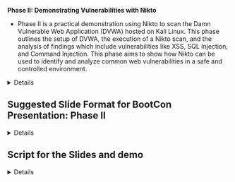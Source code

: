 **Phase II: Demonstrating Vulnerabilities with Nikto**
- Phase II is a practical demonstration using Nikto to scan the Damn Vulnerable Web Application (DVWA) hosted on Kali Linux. This phase outlines the setup of DVWA, the execution of a Nikto scan, and the analysis of findings which include vulnerabilities like XSS, SQL Injection, and Command Injection. This phase aims to show how Nikto can be used to identify and analyze common web vulnerabilities in a safe and controlled environment.

<details>

### Version 1
### Organized Flow for BootCon Presentation: Phase II

#### Title: Exploring Web Application Security with Nikto: A Practical Demonstration

---

### Slide 1: Introduction to DVWA
- **Overview**: Introduction to Damn Vulnerable Web Application (DVWA)
- **Purpose**: Explain DVWA as a tool for security training focusing on web vulnerabilities
- **Components Installed**: List Apache, MariaDB, and PHP as prerequisites for DVWA on Kali Linux

---

### Slide 2: Setting Up DVWA on Kali Linux
- **Installation Steps**:
  - Install Apache, MariaDB, PHP
  - Clone DVWA from GitHub
  - Configure MariaDB with `dvwa` database and user
  - Adjust DVWA configuration for database connectivity
- **Initial Access**:
  - Navigate to DVWA in the browser
  - Initialize the database via DVWA setup page

---

### Slide 3: Running a Nikto Scan on DVWA
- **Command Used**: `nikto -h http://localhost/DVWA/`
- **Purpose**: Identify potential security vulnerabilities in the web application
- **Key Findings**:
  - XSS and SQL Injection vulnerabilities
  - Outdated server software and misconfigurations

---

### Slide 4: Analyzing Nikto Scan Results
- **Critical Vulnerabilities**:
  - Potential XSS and SQL Injection points
  - Outdated Apache and PHP versions
  - Misconfigurations and default files presence

---

### Slide 5: Exploiting XSS and SQL Injection
- **XSS Exploit**:
  - Demonstrate how an XSS attack can capture session cookies
  - Use a simple script to showcase cookie theft
- **SQL Injection Exploit**:
  - Illustrate SQL Injection to extract sensitive database information
  - Utilize payloads to manipulate SQL queries and display unauthorized data

---

### Slide 6: Command Injection Demonstration
- **Setup**:
  - Explain the vulnerability setup on DVWA
  - Demonstrate how commands can be injected into the web application
- **Impact**:
  - Show the potential of command injection to execute arbitrary system commands
  - Discuss the consequences of such an attack on system security

---

### Slide 7: Conclusion and Mitigation Strategies
- **Summary of Findings**:
  - Highlight the vulnerabilities discovered and exploited
  - Emphasize the importance of regular security assessments
- **Mitigation Measures**:
  - Suggest security best practices such as sanitization, validation, and secure coding standards
- **Further Steps**:
  - Recommend tools and techniques for ongoing security testing and vulnerability management

---

### Missing Elements and Recommendations:
- **Security Best Practices**:
  - Include more detailed security best practices specific to each type of vulnerability discussed.
- **Advanced Exploitation Techniques**:
  - Consider demonstrating more advanced exploitation techniques for each vulnerability.
- **Tools Integration**:
  - Show how Nikto can be integrated with other security tools for a comprehensive security assessment framework.

This flow ensures a logical progression from setting up the vulnerable application, through conducting and analyzing scans, to exploiting found vulnerabilities and discussing mitigation strategies.

---
### Version 2
### Revised Flow for BootCon Presentation: Phase II

#### Title: "Securing the Web: Hands-On with Nikto and DVWA"

---

### Slide 1: Introduction to Damn Vulnerable Web Application (DVWA)
- **Context**: Explain the role of DVWA in cybersecurity training.
- **Purpose**: To provide a practical environment for learning about web application vulnerabilities.
- **Installation Overview**: Briefly outline the installation components needed for DVWA on Kali Linux (Apache, MariaDB, PHP).

---

### Slide 2: Installing DVWA on Kali Linux
- **Detailed Steps**:
  - Commands for installing Apache, MariaDB, and PHP.
  - Instructions on cloning DVWA from GitHub.
  - Steps to set up the database and configure the web application.
- **Access and Initialization**:
  - Guide on accessing DVWA through the browser and initializing the application settings.

---

### Slide 3: Conducting a Nikto Security Scan
- **Command Explanation**: Describe the use of `nikto -h http://localhost/DVWA/` to initiate the scan.
- **Objectives**: Highlight the aim to uncover prevalent security issues within DVWA.

---

### Slide 4: Nikto Scan Results Overview
- **Key Vulnerabilities Identified**:
  - List critical vulnerabilities such as XSS, SQL Injection, and command injection.
  - Mention outdated components and dangerous configurations detected by Nikto.

---

### Slide 5: Deep Dive into Vulnerability Exploitation
- **XSS Vulnerability**:
  - Step-by-step demonstration of exploiting XSS to hijack sessions and steal cookies.
- **SQL Injection Vulnerability**:
  - Show how SQL Injection can be used to gain unauthorized access to database information.

---

### Slide 6: Demonstrating Command Injection
- **Setup Explanation**:
  - Describe the setup for demonstrating command injection within DVWA.
- **Execution and Impact**:
  - Demonstrate how injected commands can manipulate the server and discuss the potential damages.

---

### Slide 7: Wrapping Up with Mitigation and Best Practices
- **Review of Discoveries**:
  - Summarize the vulnerabilities uncovered and their potential impact.
- **Mitigation Tactics**:
  - Offer detailed recommendations for mitigating the risks associated with each vulnerability.
- **Resource Guidance**:
  - Suggest further readings and tools for attendees to continue their learning and enhance security measures.

---

### Additional Elements to Include:
- **Interactive Demos**:
  - Integrate live demonstrations or interactive elements where participants can engage directly with the presented exploits.
- **Case Studies**:
  - Include real-world case studies where similar vulnerabilities have led to significant security breaches.
- **Q&A Session**:
  - Allocate time for a question and answer session to address specific concerns or clarifications needed by the audience.

This version of the presentation aims to provide a more interactive and engaging experience, encouraging audience participation and deeper understanding of the vulnerabilities and their real-world implications.

</details>

## Suggested Slide Format for BootCon Presentation: Phase II

<details>

### Suggested Slide Format for BootCon Presentation: Phase II

#### Slide 1: Introduction to DVWA
- **Format**: Title and Image
- **Content**:
  - **Title**: "Introduction to Damn Vulnerable Web Application (DVWA)"
  - **Image Description**: A graphical representation of the DVWA logo alongside symbols representing common web vulnerabilities (SQL injection, XSS, etc.).
- **Bullet Points**:
  - Explanation of DVWA as a tool for learning and practicing web application security.
  - Mention its use in educational settings for understanding and mitigating common vulnerabilities.

#### Slide 2: Installing DVWA on Kali Linux
- **Format**: Summary and Bullets
- **Content**:
  - **Summary**: Brief overview of the necessary steps to set up DVWA on a Kali Linux environment.
  - **Bullet Points**:
    - Installation of Apache, MariaDB, and PHP.
    - Cloning DVWA from GitHub and setting directory permissions.
    - Configuring the MariaDB database and integrating it with DVWA.

#### Slide 3: Conducting a Nikto Security Scan
- **Format**: Bullets with Image
- **Content**:
  - **Bullet Points**:
    - Description of initiating a Nikto scan on DVWA.
    - Explanation of the command: `nikto -h http://localhost/DVWA/`.
  - **Image Description**: Screenshot showing the command being entered in a terminal window, symbolizing the start of the scan.

#### Slide 4: Nikto Scan Results Overview
- **Format**: Summary and Bullets
- **Content**:
  - **Summary**: High-level summary of critical vulnerabilities identified during the scan.
  - **Bullet Points**:
    - Types of vulnerabilities discovered (e.g., XSS, SQL Injection, command injection).
    - Mention of outdated components and misconfigurations found.

#### Slide 5: Deep Dive into Vulnerability Exploitation
- **Format**: Bullets with Image
- **Content**:
  - **Bullet Points**:
    - Detailed explanation of exploiting an XSS vulnerability.
    - Steps to demonstrate SQL Injection and its impact.
  - **Image Description**: Diagram showing how SQL Injection alters database queries, leading to unauthorized data access.

#### Slide 6: Demonstrating Command Injection
- **Format**: Bullets with Image
- **Content**:
  - **Bullet Points**:
    - Setup for command injection demonstration.
    - Detailed steps showing how commands are injected and executed.
  - **Image Description**: Illustration of command injection, showing the entry point and the effect on the server.

#### Slide 7: Wrapping Up with Mitigation and Best Practices
- **Format**: Summary and Bullets
- **Content**:
  - **Summary**: Recap of vulnerabilities discussed and their potential impacts.
  - **Bullet Points**:
    - Mitigation strategies for each vulnerability.
    - Suggestions for further resources and tools for security enhancement.

#### Additional Checks and Suggestions for Improvement:
- **Accuracy Check**:
  - Ensure all technical terms and explanations are correct and up-to-date with current security practices.
  - Validate all commands and procedures shown for setting up DVWA and conducting scans are accurate and operational on current versions of Kali Linux.
- **Alignment with BootCon Guide**:
  - Confirm the presentation structure adheres to the guidelines of demonstrating practical security techniques and vulnerabilities.
  - Ensure there is a clear demonstration element in each section as required by the BootCon presentation guide.

- **Suggestions for Changes**:
  - Include a slide dedicated to setting the security context and the importance of ethical hacking.
  - Consider adding a real-time demonstration video clip for one of the vulnerabilities to enhance engagement.
  - Provide QR codes or short links to additional resources or reading materials on the last slide for attendees who wish to learn more.

This structured approach ensures that the presentation is not only informative but also visually engaging and compliant with the educational goals of BootCon.
  
</details>

## Script for the Slides and demo

<details>

### Presentation Script for BootCon: Phase II

---

**Slide 1: Introduction to DVWA**

"Good morning everyone, and welcome to our presentation on web application vulnerabilities using the Damn Vulnerable Web Application, or DVWA, as our guinea pig. DVWA is a playground for security professionals and enthusiasts alike to practice their hacking skills in a controlled and legal environment. Think of it as a digital version of those 'break rooms' where you can smash things legally!"

**Slide 2: Installing DVWA on Kali Linux**

"Let’s start with setting up DVWA on Kali Linux. First, we install Apache, MariaDB, and PHP— the foundation of many web applications. Then, we clone the DVWA repository from GitHub to our web server directory and tweak some permissions. Finally, we configure the database by creating a new one specifically for DVWA and adjusting the configuration file to connect everything together. It’s a bit like setting up a new smartphone, but instead of installing Instagram, we’re setting up a hacker’s paradise."

**Slide 3: Conducting a Nikto Security Scan**

"Once DVWA is up and running, we unleash Nikto—a powerful web server scanner that looks for vulnerabilities like a cyber bloodhound. With a simple command, `nikto -h http://localhost/DVWA/`, we start scanning for issues that could potentially be exploited. It’s like having a digital Sherlock Holmes on your team."

**Slide 4: Nikto Scan Results Overview**

"The results are in, and, unsurprisingly, DVWA is riddled with vulnerabilities. We found issues like Cross-Site Scripting or XSS, SQL Injection, and even Command Injection vulnerabilities. These aren’t just little problems; they’re like leaving your front door wide open with a neon 'Welcome' sign for hackers."

**Slide 5: Deep Dive into Vulnerability Exploitation**

"Let’s dive deeper into these vulnerabilities. Starting with XSS, where malicious scripts get injected into web pages viewed by others. It’s akin to someone slipping a mickey into your drink. Then there’s SQL Injection, which lets attackers manipulate database queries. It’s like convincing the bank teller you’re the bank manager. Lastly, we’ll cover Command Injection, where commands are fed to the server through vulnerable inputs. This is essentially like whispering sweet nothings to the server to make it do your bidding."

**Slide 6: Demonstrating Command Injection**

"In our command injection demonstration, we show how simple inputs, like a deceptive IP address followed by a sneaky command, can reveal sensitive server information. For instance, we input '127.0.0.1; ls' into a supposedly benign form, and voila! It lists directory contents, exposing files that should be secured. It’s like tricking a genie into giving you extra wishes."

**Slide 7: Wrapping Up with Mitigation and Best Practices**

"To wrap things up, let’s talk about how to secure these vulnerabilities. We discuss setting security levels higher, sanitizing inputs, and regularly updating software. Remember, securing a web application doesn’t have to be a Herculean task—it's about making lots of small, smart decisions. And remember, the only good kind of XSS is a former XSS!"

---

### Additional Checks and Suggestions for Improvement:

- **Accuracy Check**: 
  - Verify all technical terms are explained in simple language for non-technical attendees.
  - Ensure that the commands and descriptions accurately reflect current best practices and are feasible on the latest version of Kali Linux.

- **Alignment with BootCon Guide**:
  - Make sure each technical demonstration is clear and effectively shows how to test and secure against the discussed vulnerabilities.
  - Confirm that the presentation flows logically from introduction to conclusion, keeping the audience engaged and informed.

- **Suggestions for Changes**:
  - Perhaps include more interactive elements, like live polls or quizzes, to engage the audience and test their understanding in real-time.
  - Consider using more visuals or diagrams to break down complex vulnerabilities, making them easier for non-technical attendees to grasp.
  - Add a Q&A segment at the end to address any immediate questions and deepen audience engagement. 

This script aims to be informative yet accessible, breaking down complex cybersecurity concepts into relatable analogies and simplified explanations, ensuring it is appropriate for a diverse BootCon audience.
  
</details>
